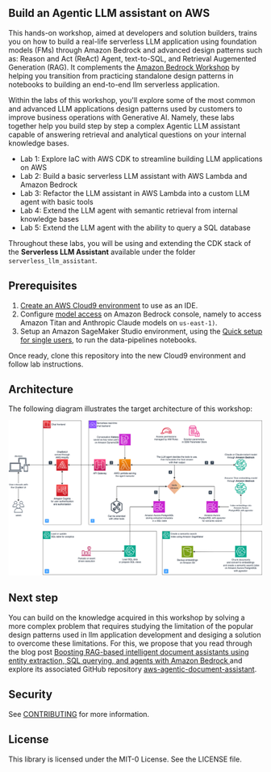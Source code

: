 ## Build an Agentic LLM assistant on AWS

This hands-on workshop, aimed at developers and solution builders, trains you on how to build a real-life serverless LLM application using foundation models (FMs) through Amazon Bedrock and advanced design patterns such as: Reason and Act (ReAct) Agent, text-to-SQL, and Retrieval Augemented Generation (RAG).
It complements the [Amazon Bedrock Workshop](https://github.com/aws-samples/amazon-bedrock-workshop) by helping you transition from practicing standalone design patterns in notebooks to building an end-to-end llm serverless application.

Within the labs of this workshop, you'll explore some of the most common and advanced LLM applications design patterns used by customers to improve business operations with Generative AI.
Namely, these labs together help you build step by step a complex Agentic LLM assistant capable of answering retrieval and analytical questions on your internal knowledge bases.

- Lab 1: Explore IaC with AWS CDK to streamline building LLM applications on AWS
- Lab 2: Build a basic serverless LLM assistant with AWS Lambda and Amazon Bedrock
- Lab 3: Refactor the LLM assistant in AWS Lambda into a custom LLM agent with basic tools
- Lab 4: Extend the LLM agent with semantic retrieval from internal knowledge bases
- Lab 5: Extend the LLM agent with the ability to query a SQL database

Throughout these labs, you will be using and extending the CDK stack of the **Serverless LLM Assistant** available under the folder `serverless_llm_assistant`.

## Prerequisites

1. [Create an AWS Cloud9 environment](https://docs.aws.amazon.com/cloud9/latest/user-guide/tutorial-create-environment.html) to use as an IDE.
2. Configure [model access](https://docs.aws.amazon.com/bedrock/latest/userguide/model-access.html) on Amazon Bedrock console, namely to access Amazon Titan and Anthropic Claude models on `us-east-1)`.
3. Setup an Amazon SageMaker Studio environment, using the [Quick setup for single users](https://docs.aws.amazon.com/sagemaker/latest/dg/onboard-quick-start.html#onboard-quick-start-instructions), to run the data-pipelines notebooks.

Once ready, clone this repository into the new Cloud9 environment and follow lab instructions.

## Architecture

The following diagram illustrates the target architecture of this workshop:

![Agentic Assistant workshop Architecture](/assets/agentic-assistant-workshop-architecture.png)

## Next step

You can build on the knowledge acquired in this workshop by solving a more complex problem that requires studying the limitation of the popular design patterns used in llm application development and desiging a solution to overcome these limitations.
For this, we propose that you read through the blog post [Boosting RAG-based intelligent document assistants using entity extraction, SQL querying, and agents with Amazon Bedrock
](https://aws.amazon.com/blogs/machine-learning/boosting-rag-based-intelligent-document-assistants-using-entity-extraction-sql-querying-and-agents-with-amazon-bedrock/) and explore its associated GitHub repository [aws-agentic-document-assistant](https://github.com/aws-samples/aws-agentic-document-assistant/).

## Security

See [CONTRIBUTING](CONTRIBUTING.md#security-issue-notifications) for more information.

## License

This library is licensed under the MIT-0 License. See the LICENSE file.

